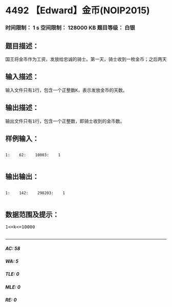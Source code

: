 # 4492 【Edward】金币(NOIP2015)   
### 时间限制： 1 s     空间限制： 128000 KB     题目等级： 白银  
## 题目描述：  

<pre>
国王将金币作为工资，发放给忠诚的骑士。第一天，骑士收到一枚金币；之后两天（第二天和第三天），每天收到两枚金币；之后三天（第四、五、六天），每天收到三枚金币；之后四天（第七、八、九、十天），每天收到四枚金币……；这种工资发放模式会一直这样延续下去：当连续N天每天收到N枚金币后，骑士会在之后的连续N+1天里，每天收到N+1枚金币。请计算在前K天里，骑士一共获得了多少金币。
</pre>
  
  
## 输入描述：  

<pre>
输入文件只有1行，包含一个正整数K，表示发放金币的天数。
</pre>
  
  
## 输出描述：  

<pre>
输出文件只有1行，包含一个正整数，即骑士收到的金币数。
</pre>
  
  
## 样例输入：  

<pre><code>
1:    62:    10003:    1  

</code></pre>
  
  
## 输出输出：  

<pre><code>
1:    142:    298203:    1  

</code></pre>
  
  
## 数据范围及提示：  

<pre>
1<=k<=10000  

</pre>
  
  
***  

##### AC: 58  
##### WA: 5  
##### TLE: 0  
##### MLE: 0  
##### RE: 0  
